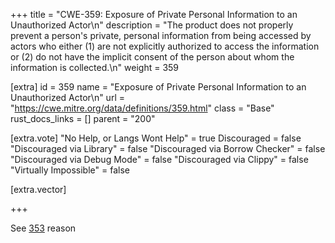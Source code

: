 +++
title = "CWE-359: Exposure of Private Personal Information to an Unauthorized Actor\n"
description = "The product does not properly prevent a person's private, personal information from being accessed by actors who either (1) are not explicitly authorized to access the information or (2) do not have the implicit consent of the person about whom the information is collected.\n"
weight = 359

[extra]
id = 359
name = "Exposure of Private Personal Information to an Unauthorized Actor\n"
url = "https://cwe.mitre.org/data/definitions/359.html"
class = "Base"
rust_docs_links = []
parent = "200"

[extra.vote]
"No Help, or Langs Wont Help" = true
Discouraged = false
"Discouraged via Library" = false
"Discouraged via Borrow Checker" = false
"Discouraged via Debug Mode" = false
"Discouraged via Clippy" = false
"Virtually Impossible" = false

[extra.vector]

+++

See [353](/rust-are-we-secure-yet/cwes/cwe-353) reason